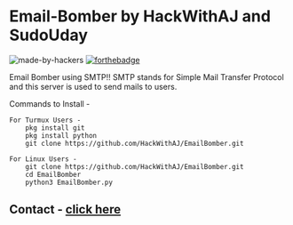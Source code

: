 # Email-Bomber by HackWithAJ and SudoUday

![made-by-hackers](https://user-images.githubusercontent.com/79195338/161228246-6ba071af-a1b1-4a95-8f40-278e8e995dce.svg)
[![forthebadge](https://forthebadge.com/images/badges/built-with-love.svg)](https://forthebadge.com)

Email Bomber using SMTP!!
    SMTP stands for Simple Mail Transfer Protocol and this server is used to send mails to users.  

Commands to Install -

    For Turmux Users - 
        pkg install git
        pkg install python
        git clone https://github.com/HackWithAJ/EmailBomber.git

    For Linux Users - 
        git clone https://github.com/HackWithAJ/EmailBomber.git
        cd EmailBomber
        python3 EmailBomber.py

## Contact - <a href="https://linktr.ee/hackwithaj"> click here</a>
